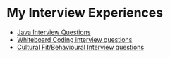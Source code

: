 # My Interview Experiences

- [Java Interview Questions](https://github.com/GouravRusiya30/interview-prep/blob/main/java-interview-ques.md)
- [Whiteboard Coding interview questions](https://github.com/GouravRusiya30/interview-prep/blob/main/whiteboard-coding.md)
- [Cultural Fit/Behavioural Interview questions](https://github.com/GouravRusiya30/interview-prep/blob/main/behavioural-interview-ques.md)
